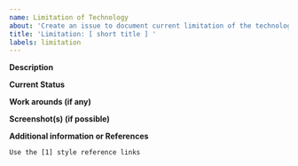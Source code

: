 ```yaml
---
name: Limitation of Technology
about: 'Create an issue to document current limitation of the technology'
title: 'Limitation: [ short title ] '
labels: limitation
---
```


**Description**


**Current Status**


**Work arounds (if any)**


**Screenshot(s) (if possible)**


**Additional information or References**

```
Use the [1] style reference links
```